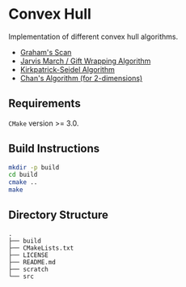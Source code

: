 # Convex Hull
Implementation of different convex hull algorithms.
 - [Graham's Scan](http://www.math.ucsd.edu/~ronspubs/72_10_convex_hull.pdf)
 - [Jarvis March / Gift Wrapping Algorithm](https://en.wikipedia.org/wiki/Gift_wrapping_algorithm)
 - [Kirkpatrick-Seidel Algorithm](http://hdl.handle.net/1813/6417)
 - [Chan's Algorithm (for 2-dimensions)](https://link.springer.com/content/pdf/10.1007/BF02712873.pdf)

## Requirements
`CMake` version >= 3.0.

## Build Instructions
```sh
mkdir -p build
cd build
cmake ..
make
```

## Directory Structure
```
.
├── build
├── CMakeLists.txt
├── LICENSE
├── README.md
├── scratch
└── src
```
